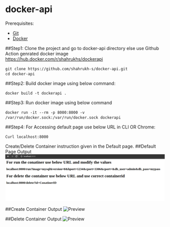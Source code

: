 # docker-api

Prerequisites: 

- [Git](https://git-scm.com/book/en/v2/Getting-Started-Installing-Git)
- [Docker](https://docs.docker.com/engine/install/)


##Step1:
Clone the project and go to docker-api directory else use Github Action genrated docker image https://hub.docker.com/r/shahrukhs/dockerapi

```shell
git clone https://github.com/shahrukh-s/docker-api.git
cd docker-api
```

##Step2:
Build docker image using below command: 

```shell
docker build -t dockerapi .
```

##Step3:
Run docker image using below command
```shell
docker run -it --rm -p 8000:8000 -v /var/run/docker.sock:/var/run/docker.sock dockerapi
```

##Step4:
For Accessing default page use below URL in CLI OR Chrome:

```shell
Curl localhost:8000
```

Create/Delete Container instruction given in the Default page.
##Default Page Output
![Preview](https://raw.githubusercontent.com/shahrukh-s/docker-api/master/default.png)


##Create Container Output
![Preview](https://raw.githubusercontent.com/shahrukh-s/docker-api/master/create_container.png.png)


##Delete Container Output
![Preview](https://raw.githubusercontent.com/shahrukh-s/docker-api/master/delete_conatiner.png)

